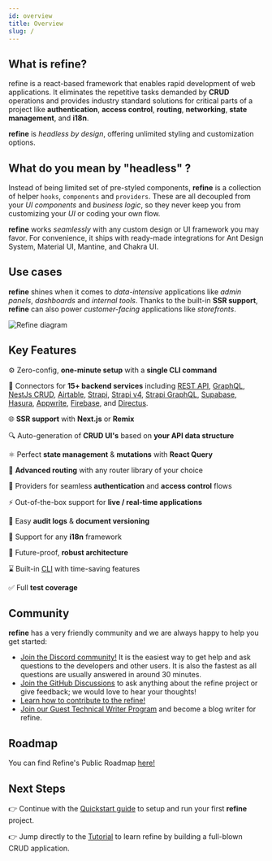 ```yaml
---
id: overview
title: Overview
slug: /
---
```


## What is refine?

refine is a react-based framework that enables rapid development of web applications. It eliminates the repetitive tasks demanded by **CRUD** operations and provides industry standard solutions for critical parts of a project like **authentication**, **access control**, **routing**, **networking**, **state management**, and **i18n**.

**refine** is _headless by design_, offering unlimited styling and customization options.

## What do you mean by "headless" ?

Instead of being limited set of pre-styled components, **refine** is a collection of helper `hooks`, `components` and `providers`. These are all decoupled from your _UI components_ and _business logic_, so they never keep you from customizing your _UI_ or coding your own flow.

**refine** works _seamlessly_ with any custom design or UI framework you may favor. For convenience, it ships with ready-made integrations for Ant Design System, Material UI, Mantine, and Chakra UI.

## Use cases

**refine** shines when it comes to _data-intensive_ applications like _admin panels_, _dashboards_ and _internal tools_. Thanks to the built-in **SSR support**, **refine** can also power _customer-facing_ applications like _storefronts_.

<img src="https://refine.ams3.cdn.digitaloceanspaces.com/website/static/img/diagram.png" alt="Refine diagram" />

## Key Features

⚙️ Zero-config, **one-minute setup** with a **single CLI command**

🔌 Connectors for **15+ backend services** including [REST API](https://github.com/refinedev/refine/tree/master/packages/simple-rest), [GraphQL](https://github.com/refinedev/refine/tree/master/packages/graphql), [NestJs CRUD](https://github.com/refinedev/refine/tree/master/packages/nestjsx-crud), [Airtable](https://github.com/refinedev/refine/tree/master/packages/airtable), [Strapi](https://github.com/refinedev/refine/tree/master/packages/strapi), [Strapi v4](https://github.com/refinedev/refine/tree/master/packages/strapi-v4), [Strapi GraphQL](https://github.com/refinedev/refine/tree/master/packages/strapi-graphql), [Supabase](https://github.com/refinedev/refine/tree/master/packages/supabase), [Hasura](https://github.com/refinedev/refine/tree/master/packages/hasura), [Appwrite](https://github.com/refinedev/refine/tree/master/packages/appwrite), [Firebase](https://firebase.google.com/), and [Directus](https://directus.io/).

🌐 **SSR support** with **Next.js** or **Remix**

🔍 Auto-generation of **CRUD UI's** based on **your API data structure**

⚛ Perfect **state management** & **mutations** with **React Query**

🔀 **Advanced routing** with any router library of your choice

🔐 Providers for seamless **authentication** and **access control** flows

⚡ Out-of-the-box support for **live / real-time applications**

📄 Easy **audit logs** & **document versioning**

💬 Support for any **i18n** framework

💪 Future-proof, **robust architecture**

⌛️ Built-in [CLI](https://refine.dev/docs/packages/documentation/cli/) with time-saving features

✅ Full **test coverage**

## Community

**refine** has a very friendly community and we are always happy to help you get started:

-   [Join the Discord community!](https://discord.gg/refine) It is the easiest way to get help and ask questions to the developers and other users. It is also the fastest as all questions are usually answered in around 30 minutes.
-   [Join the GitHub Discussions](https://github.com/refinedev/refine/discussions) to ask anything about the refine project or give feedback; we would love to hear your thoughts!
-   [Learn how to contribute to the refine!](../contributing.md)
-   [Join our Guest Technical Writer Program](https://refine.dev/blog/refine-writer-program/) and become a blog writer for refine.

## Roadmap

You can find Refine's Public Roadmap [here!](https://github.com/refinedev/refine/projects/1)

## Next Steps

👉 Continue with the [Quickstart guide](quickstart.md) to setup and run your first **refine** project.

👉 Jump directly to the [Tutorial](../tutorial/0-introduction/0-intro.md) to learn refine by building a full-blown CRUD application.
